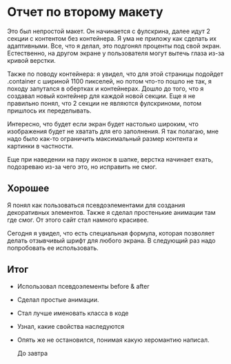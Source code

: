 # Отчет по второму макету

Это был непростой макет. Он начинается с фулскрина, далее идут 2 секции с контентом без контейнера. Я ума не приложу как сделать их адаптивными. Все, что я делал, это подгонял проценты под свой экран. Естественно, на другом экране у пользователя могут вытечь глаза из-за кривой верстки. 

Также по поводу контейнера: я увидел, что для этой страницы подойдет .container с шириной 1100 пикселей, но потом что-то пошло не так, я походу запутался в обертках и контейнерах. Дошло до того, что я создавал новый контейнер для каждой новой секции. Еще я не правильно понял, что 2 секции не являются фулскриноми, потом пришлось их переделывать. 

Интересно, что будет если экран будет настолько широким, что изображения будет не хватать для его заполнения. Я так полагаю, мне надо было как-то ограничить максимальный размер контента и картинки в частности.

Еще при наведении на пару иконок в шапке, верстка начинает ехать, подозреваю из-за чего это, но исправить не смог.

## Хорошее

Я понял как пользоваться псевдоэлементами для создания декоративных элементов. Также я сделал простенькие анимации там где смог. От этого сайт стал намного красивее.

Сегодня я увидел, что есть специальная формула, которая позволяет делать отзывчивый шрифт для любого экрана. В следующий раз надо попробовать ее использовать.

## Итог

- Использовал псевдоэлементы before & after

- Сделал простые анимации.

- Стал лучше именовать класса в коде

- Узнал, какие свойства наследуются

- Опять же не остановился, понимая какую херомантию написал.

  

  До завтра

  ### 

  

  

  